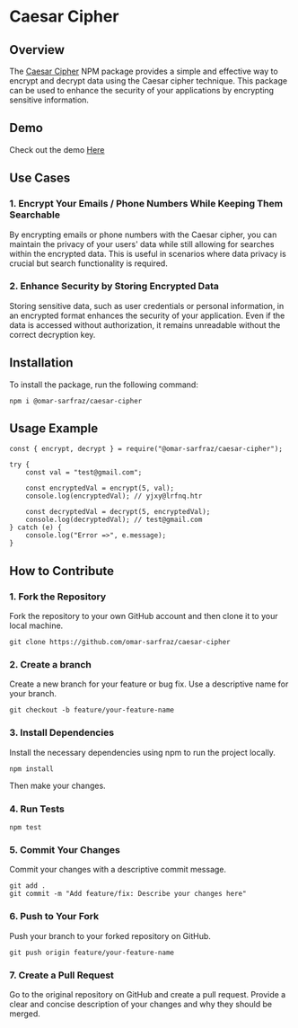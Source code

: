 # Caesar Cipher

## Overview

The [Caesar Cipher](https://caesar-cipher-pi.vercel.app/) NPM package provides a simple and effective way to encrypt and decrypt data using the Caesar cipher technique. This package can be used to enhance the security of your applications by encrypting sensitive information.

## Demo

Check out the demo [Here](https://caesar-cipher-pi.vercel.app/)

## Use Cases

### 1. Encrypt Your Emails / Phone Numbers While Keeping Them Searchable

By encrypting emails or phone numbers with the Caesar cipher, you can maintain the privacy of your users' data while still allowing for searches within the encrypted data. This is useful in scenarios where data privacy is crucial but search functionality is required.

### 2. Enhance Security by Storing Encrypted Data

Storing sensitive data, such as user credentials or personal information, in an encrypted format enhances the security of your application. Even if the data is accessed without authorization, it remains unreadable without the correct decryption key.

## Installation

To install the package, run the following command:

```
npm i @omar-sarfraz/caesar-cipher
```

## Usage Example

```
const { encrypt, decrypt } = require("@omar-sarfraz/caesar-cipher");

try {
    const val = "test@gmail.com";

    const encryptedVal = encrypt(5, val);
    console.log(encryptedVal); // yjxy@lrfnq.htr

    const decryptedVal = decrypt(5, encryptedVal);
    console.log(decryptedVal); // test@gmail.com
} catch (e) {
    console.log("Error =>", e.message);
}
```

## How to Contribute

### 1. Fork the Repository

Fork the repository to your own GitHub account and then clone it to your local machine.

```
git clone https://github.com/omar-sarfraz/caesar-cipher
```

### 2. Create a branch

Create a new branch for your feature or bug fix. Use a descriptive name for your branch.

```
git checkout -b feature/your-feature-name
```

### 3. Install Dependencies

Install the necessary dependencies using npm to run the project locally.

```
npm install
```

Then make your changes.

### 4. Run Tests

```
npm test
```

### 5. Commit Your Changes

Commit your changes with a descriptive commit message.

```
git add .
git commit -m "Add feature/fix: Describe your changes here"
```

### 6. Push to Your Fork

Push your branch to your forked repository on GitHub.

```
git push origin feature/your-feature-name
```

### 7. Create a Pull Request

Go to the original repository on GitHub and create a pull request. Provide a clear and concise description of your changes and why they should be merged.
